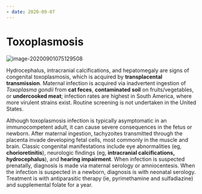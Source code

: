 ```yaml
---
- date: 2020-09-07
---
```


# Toxoplasmosis

<!-- toxoplasmosis cause, sx, dx, rx -->

![image-20200901075129508](https://photos.thisispiggy.com/file/wikiFiles/image-20200901075129508.png)

Hydrocephalus, intracranial calcifications, and hepatomegaly are signs of congenital toxoplasmosis, which is acquired by **transplacental transmission**.  Maternal infection is acquired via inadvertent ingestion of _Toxoplasma gondii_ from **cat feces**, **contaminated soil** on fruits/vegetables, or **undercooked meat**; infection rates are highest in South America, where more virulent strains exist.  Routine screening is not undertaken in the United States.

Although toxoplasmosis infection is typically asymptomatic in an immunocompetent adult, it can cause severe consequences in the fetus or newborn.  After maternal ingestion, tachyzoites transmitted through the placenta invade developing fetal cells, most commonly in the muscle and brain.  Classic congenital manifestations include eye abnormalities (eg, **chorioretinitis**), neurologic findings (eg, **intracranial calcifications, hydrocephalus**), and **hearing impairment**.  When infection is suspected prenatally, diagnosis is made via maternal serology or amniocentesis.  When the infection is suspected in a newborn, diagnosis is with neonatal serology.  Treatment is with antiparasitic therapy (ie, pyrimethamine and sulfadiazine) and supplemental folate for a year.
